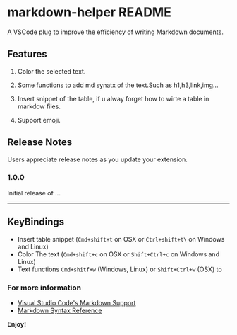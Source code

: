 # markdown-helper README
A VSCode plug to improve the efficiency of writing Markdown documents.

## Features

1. Color the selected text.

2. Some functions to add md synatx of the text.Such as h1,h3,link,img...

3. Insert snippet of the table, if u alway forget how to wirte a  table in markdow files.

4. Support emoji.


## Release Notes

Users appreciate release notes as you update your extension.

### 1.0.0

Initial release of ...

-----------------------------------------------------------------------------------------------------------

## KeyBindings

* Insert table snippet (`Cmd+shift+t` on OSX or `Ctrl+shift+t\` on Windows and Linux)
* Color The text (`Cmd+shift+c` on OSX or `Shift+Ctrl+c` on Windows and Linux)
* Text functions `Cmd+shitf+w` (Windows, Linux) or `Shift+Ctrl+w` (OSX) to 

### For more information

* [Visual Studio Code's Markdown Support](http://code.visualstudio.com/docs/languages/markdown)
* [Markdown Syntax Reference](https://help.github.com/articles/markdown-basics/)

**Enjoy!**